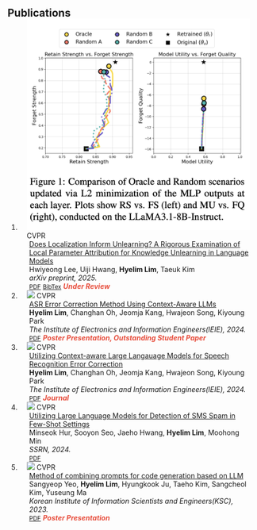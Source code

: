 <h2 id="publications" style="margin: 2px 0px -15px;">Publications</h2>

<div class="publications">
<ol class="bibliography">

<li>
<div class="pub-row">

  <div class="col-sm-3 abbr" style="position: relative;padding-right: 15px;padding-left: 15px;">
    <img src="assets/img/arxiv-does.png" class="teaser img-fluid z-depth-1">
    <abbr class="badge">CVPR</abbr>
  </div>

  <div class="col-sm-9" style="position: relative;padding-right: 15px;padding-left: 20px;">
    <div class="title"><a href="https://www.arxiv.org/pdf/2505.16252">Does Localization Inform Unlearning? A Rigorous Examination of Local Parameter Attribution for Knowledge Unlearning in Language Models</a></div>
    <div class="author">Hwiyeong Lee, Uiji Hwang, <strong>Hyelim Lim</strong>, Taeuk Kim</div>
    <div class="periodical"><em>arXiv preprint, 2025.</em></div>
    <div class="links">
      <a href="https://www.arxiv.org/pdf/2505.16252" class="btn btn-sm z-depth-0" role="button" target="_blank" style="font-size:12px;">PDF</a>
      <a href="https://arxiv.org/bibtex/2505.16252" class="btn btn-sm z-depth-0" role="button" target="_blank" style="font-size:12px;">BibTex</a>
      <strong><i style="color:#e74d3c">Under Review</i></strong>
    </div>
  </div>
</div>
</li>

<li>
<div class="pub-row">

  <div class="col-sm-3 abbr" style="position: relative;padding-right: 15px;padding-left: 15px;">
    <img src="assets/img/arxiv.png" class="teaser img-fluid z-depth-1">
    <abbr class="badge">CVPR</abbr>
  </div>

  <div class="col-sm-9" style="position: relative;padding-right: 15px;padding-left: 20px;">
    <div class="title"><a href="https://www.dbpia.co.kr/Journal/articleDetail?nodeId=NODE12036328">ASR Error Correction Method Using Context-Aware LLMs</a></div>
    <div class="author"><strong>Hyelim Lim</strong>, Changhan Oh, Jeomja Kang, Hwajeon Song, Kiyoung Park</div>
    <div class="periodical"><em>The Institute of Electronics and Information Engineers(IEIE), 2024.</em></div>
    <div class="links">
      <a href="https://www.dbpia.co.kr/Journal/articleDetail?nodeId=NODE12036328" class="btn btn-sm z-depth-0" role="button" target="_blank" style="font-size:12px;">PDF</a>
      <strong><i style="color:#e74d3c">Poster Presentation, Outstanding Student Paper</i></strong>
    </div>
  </div>
</div>
</li>

<li>
<div class="pub-row">

  <div class="col-sm-3 abbr" style="position: relative;padding-right: 15px;padding-left: 15px;">
    <img src="assets/img/arxiv.png" class="teaser img-fluid z-depth-1">
    <abbr class="badge">CVPR</abbr>
  </div>

  <div class="col-sm-9" style="position: relative;padding-right: 15px;padding-left: 20px;">
    <div class="title"><a href="https://www.dbpia.co.kr/Journal/articleDetail?nodeId=NODE12117416">Utilizing Context-aware Large Langauage Models for Speech Recognition Error Correction</a></div>
    <div class="author"><strong>Hyelim Lim</strong>, Changhan Oh, Jeomja Kang, Hwajeon Song, Kiyoung Park</div>
    <div class="periodical"><em>The Institute of Electronics and Information Engineers(IEIE), 2024.</em></div>
    <div class="links">
      <a href="https://www.dbpia.co.kr/Journal/articleDetail?nodeId=NODE12117416" class="btn btn-sm z-depth-0" role="button" target="_blank" style="font-size:12px;">PDF</a>
      <strong><i style="color:#e74d3c">Journal</i></strong>
    </div>
  </div>
</div>
</li>

<li>
<div class="pub-row">

  <div class="col-sm-3 abbr" style="position: relative;padding-right: 15px;padding-left: 15px;">
    <img src="assets/img/arxiv.png" class="teaser img-fluid z-depth-1">
    <abbr class="badge">CVPR</abbr>
  </div>

  <div class="col-sm-9" style="position: relative;padding-right: 15px;padding-left: 20px;">
    <div class="title"><a href="https://papers.ssrn.com/sol3/papers.cfm?abstract_id=4815382">Utilizing Large Language Models for Detection of SMS Spam in Few-Shot Settings</a></div>
    <div class="author">Minseok Hur, Sooyon Seo, Jaeho Hwang, <strong>Hyelim Lim</strong>, Moohong Min</div>
    <div class="periodical"><em>SSRN, 2024.</em></div>
    <div class="links">
      <a href="https://papers.ssrn.com/sol3/papers.cfm?abstract_id=4815382" class="btn btn-sm z-depth-0" role="button" target="_blank" style="font-size:12px;">PDF</a>
    </div>
  </div>
</div>
</li>

<li>
<div class="pub-row">

  <div class="col-sm-3 abbr" style="position: relative;padding-right: 15px;padding-left: 15px;">
    <img src="assets/img/arxiv.png" class="teaser img-fluid z-depth-1">
    <abbr class="badge">CVPR</abbr>
  </div>

  <div class="col-sm-9" style="position: relative;padding-right: 15px;padding-left: 20px;">
    <div class="title"><a href="https://www.dbpia.co.kr/Journal/articleDetail?nodeId=NODE11705189">Method of combining prompts for code generation based on LLM</a></div>
    <div class="author">Sangyeop Yeo, <strong>Hyelim Lim</strong>, Hyungkook Ju, Taeho Kim, Sangcheol Kim, Yuseung Ma</div>
    <div class="periodical"><em>Korean Institute of Information Scientists and Engineers(KSC), 2023.</em></div>
    <div class="links">
      <a href="https://www.dbpia.co.kr/Journal/articleDetail?nodeId=NODE11705189" class="btn btn-sm z-depth-0" role="button" target="_blank" style="font-size:12px;">PDF</a>
      <strong><i style="color:#e74d3c">Poster Presentation</i></strong>
    </div>
  </div>
</div>
</li>

  
<br>

</ol>
</div>
